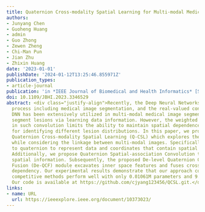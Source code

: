 ```yaml
---
title: Quaternion Cross-modality Spatial Learning for Multi-modal Medical Image Segmentation
authors:
- Junyang Chen
- Guoheng Huang
- admin
- Guo Zhong
- Zewen Zheng
- Chi-Man Pun
- Jian Zhu
- Zhixin Huang
date: '2023-01-01'
publishDate: '2024-01-12T13:25:46.855971Z'
publication_types:
- article-journal
publication: 'in *IEEE Journal of Biomedical and Health Informatics* [SCI, JCR Q1]'
doi: 10.1109/JBHI.2023.3346529
abstract: <div class="justify-align">Recently, the Deep Neural Networks (DNNs) have had a large impact on imaging
  process including medical image segmentation, and the real-valued convolution of
  DNN has been extensively utilized in multi-modal medical image segmentation to accurately
  segment lesions via learning data information. However, the weighted summation operation
  in such convolution limits the ability to maintain spatial dependence that is crucial
  for identifying different lesion distributions. In this paper, we propose a novel
  Quaternion Cross-modality Spatial Learning (Q-CSL) which explores the spatial information
  while considering the linkage between multi-modal images. Specifically, we introduce
  to quaternion to represent data and coordinates that contain spatial information.
  Additionally, we propose Quaternion Spatial-association Convolution to learn the
  spatial information. Subsequently, the proposed De-level Quaternion Cross-modality
  Fusion (De-QCF) module excavates inner space features and fuses cross-modality spatial
  dependency. Our experimental results demonstrate that our approach compared to the
  competitive methods perform well with only 0.01061M parameters and 9.95G FLOPs.
  Our code is available at https://github.com/cjyang123456/QCSL.git.</div>
links:
- name: URL
  url: https://ieeexplore.ieee.org/document/10373023/
---
```

